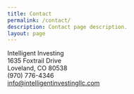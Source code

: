 ```yaml
---
title: Contact
permalink: /contact/
description: Contact page description.
layout: page
---
```



Intelligent Investing
<br>1635 Foxtrail Drive
<br>Loveland, CO 80538
<br>(970) 776-4346
<br>​info@intelligentinvestingllc.com